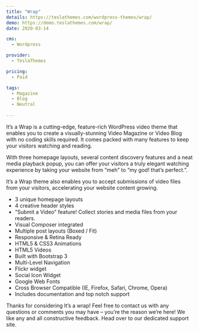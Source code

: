 ```yaml
---
title: "Wrap"
details: https://teslathemes.com/wordpress-themes/wrap/
demo: https://demo.teslathemes.com/wrap/
date: 2020-03-14

cms: 
  - Wordpress

provider: 
  - TeslaThemes

pricing:
  - Paid

tags:
  - Magazine
  - Blog
  - Neutral
  
---
```


It’s a Wrap is a cutting-edge, feature-rich WordPress video theme that enables you to create a visually-stunning Video Magazine or Video Blog with no coding skills required. It comes packed with many features to keep your visitors watching and reading.

With three homepage layouts, several content discovery features and a neat media playback popup, you can offer your visitors a truly elegant watching experience by taking your website from “meh” to “my god! that’s perfect.”.

It’s a Wrap theme also enables you to accept submissions of video files from your visitors, accelerating your website content growing.

- 3 unique homepage layouts
- 4 creative header styles
- “Submit a Video” feature! Collect stories and media files from your readers.
- Visual Composer integrated
- Multiple post layouts (Boxed / Fit)
- Responsive & Retina Ready
- HTML5 & CSS3 Animations
- HTML5 Videos
- Built with Bootstrap 3
- Multi-Level Navigation
- Flickr widget
- Social Icon Widget
- Google Web Fonts
- Cross Browser Compatible (IE, Firefox, Safari, Chrome, Opera)
- Includes documentation and top notch support

Thanks for considering It’s a wrap! Feel free to contact us with any questions or comments you may have – you’re the reason we’re here! We like any and all constructive feedback. Head over to our dedicated support site.

